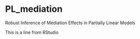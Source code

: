 # PL_mediation
 Robust Inference of Mediation Effects in Partially Linear Models
 
This is a line from RStudio
